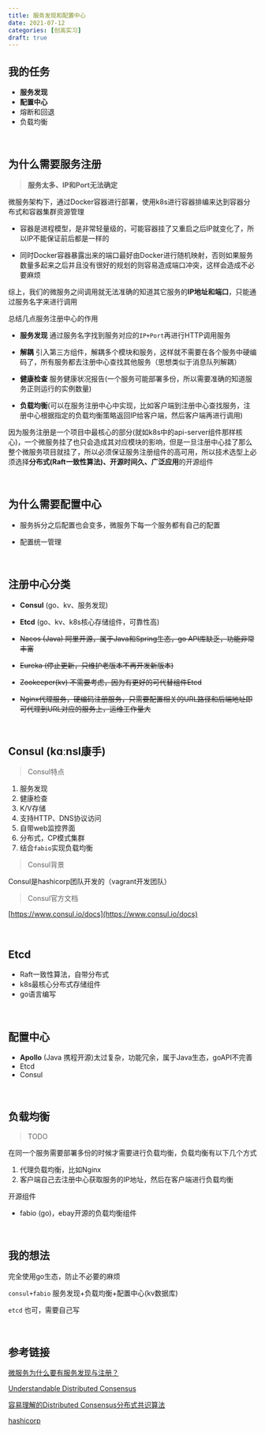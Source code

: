 ```yaml
---
title: 服务发现和配置中心
date: 2021-07-12
categories: [创高实习]
draft: true
---
```


## 我的任务

- **服务发现**
- **配置中心**
- 熔断和回退
- 负载均衡

​      

## 为什么需要服务注册

> **服务太多、IP和Port无法确定**

微服务架构下，通过Docker容器进行部署，使用k8s进行容器排编来达到容器分布式和容器集群资源管理

- 容器是进程模型，是非常轻量级的，可能容器挂了又重启之后IP就变化了，所以IP不能保证前后都是一样的

- 同时Docker容器暴露出来的端口最好由Docker进行随机映射，否则如果服务数量多起来之后并且没有很好的规划的则容易造成端口冲突，这样会造成不必要麻烦

综上，我们的微服务之间调用就无法准确的知道其它服务的**IP地址和端口**，只能通过服务名字来进行调用

总结几点服务注册中心的作用

- **服务发现**  通过服务名字找到服务对应的`IP+Port`再进行HTTP调用服务

- **解耦**  引入第三方组件，解耦多个模块和服务，这样就不需要在各个服务中硬编码了，所有服务都去注册中心查找其他服务（思想类似于消息队列解耦）
- **健康检查**  服务健康状况报告(一个服务可能部署多份，所以需要准确的知道服务正则运行的实例数量)
- **负载均衡**(可以在服务注册中心中实现，比如客户端到注册中心查找服务，注册中心根据指定的负载均衡策略返回IP给客户端，然后客户端再进行调用)

因为服务注册是一个项目中最核心的部分(就如k8s中的api-server组件那样核心)，一个微服务挂了也只会造成其对应模块的影响，但是一旦注册中心挂了那么整个微服务项目就挂了，所以必须保证服务注册组件的高可用，所以技术选型上必须选择**分布式(Raft一致性算法)、开源时间久、广泛应用**的开源组件

​       

## 为什么需要配置中心

- 服务拆分之后配置也会变多，微服务下每一个服务都有自己的配置

- 配置统一管理

​       

## 注册中心分类

- **Consul** (go、kv、服务发现)
- **Etcd**  (go、kv、k8s核心存储组件，可靠性高)

- ~~Nacos (Java) 阿里开源，属于Java和Spring生态，go API库缺乏，功能非常丰富~~
- ~~Eureka (停止更新，只维护老版本不再开发新版本)~~
- ~~Zookeeper(kv) 不需要考虑，因为有更好的可代替组件Etcd~~
- ~~Nginx代理服务，硬编码注册服务，只需要配置相关的URL路径和后端地址即可代理到URL对应的服务上，运维工作量大~~

​      

## Consul (kɑːnsl康手)

> Consul特点

1. 服务发现
2. 健康检查
3. K/V存储
4. 支持HTTP、DNS协议访问
5. 自带web监控界面
6. 分布式，CP模式集群
7. 结合`fabio`实现负载均衡

> Consul背景

Consul是hashicorp团队开发的（vagrant开发团队）

> Consul官方文档

[https://www.consul.io/docs](https://www.consul.io/docs)

​      

## Etcd

- Raft一致性算法，自带分布式
- k8s最核心分布式存储组件
- go语言编写

​     

## 配置中心

- **Apollo** (Java 携程开源)太过复杂，功能冗余，属于Java生态，goAPI不完善
- Etcd
- Consul

​     

## 负载均衡

> TODO

在同一个服务需要部署多份的时候才需要进行负载均衡，负载均衡有以下几个方式

1. 代理负载均衡，比如Nginx
2. 客户端自己去注册中心获取服务的IP地址，然后在客户端进行负载均衡

开源组件

- fabio (go)，ebay开源的负载均衡组件

​      

## 我的想法

完全使用go生态，防止不必要的麻烦

`consul+fabio` 服务发现+负载均衡+配置中心(kv数据库)

`etcd` 也可，需要自己写

​     

## 参考链接

[微服务为什么要有服务发现与注册？](https://xie.infoq.cn/article/13a6973621381b27bbcd9ab45)

[Understandable Distributed Consensus](http://thesecretlivesofdata.com/raft/)

[容易理解的Distributed Consensus分布式共识算法](http://www.kailing.pub/raft/index.html)

[hashicorp](https://github.com/hashicorp)


